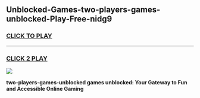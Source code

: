 
## Unblocked-Games-two-players-games-unblocked-Play-Free-nidg9
<h3>
<a href="https://premium76.site?title=two-players-games-unblocked&ref=20M">CLICK TO PLAY</a></h3>
<hr>

<h3>
<a href="https://premium76.site?title=two-players-games-unblocked&ref=20M">CLICK 2 PLAY</a>
  
</h3>

<a href="https://premium76.site?title=two-players-games-unblocked&ref=19M"><img src="https://clearcache.store/games.png"></a>


**two-players-games-unblocked games unblocked: Your Gateway to Fun and Accessible Online Gaming**
